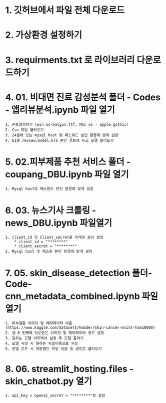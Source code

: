 # 1. ﻿﻿﻿깃허브에서 파일 전체 다운로드
# 2. ﻿﻿﻿가상환경 설정하기
# 3. ﻿﻿﻿requirments.txt 로 라이브러리 다운로드하기
# 4. ﻿﻿﻿01. 비대면 진료 감성분석 폴더 - Codes - 앱리뷰분석.ipynb 파일 열기
    1. ﻿﻿﻿폰트설정하기 (win os-malgun.ttf, Mac os - apple gothic)
    2. ﻿﻿﻿Csv 파일 불러오기
    3. ﻿﻿﻿24셀에 있는 mysql host 및 패스워드 본인 환경에 맞게 설정
    4. ﻿﻿﻿61셀 review.model.krs 본인 루트에 두고 모델 불러오기
# 5. ﻿﻿﻿02.피부제품 추천 서비스 폴더 - coupang_DBU.ipynb 파일 열기
  	1. Mysql host및 패스원드 본인 환경에 맞게 설정
# 6. 03. 뉴스기사 크롤링 - news_DBU.ipynb 파일열기
    1. client_id 및 Client_secret을 아래와 같이 설정
        * ﻿﻿client_id = "********"
        * ﻿﻿client_secret = "********"
    2. Mysql host 및 패스원 본인 환경에 맞게 설정
# 7. 05. skin_disease_detection 폴더- Code- cnn_metadata_combined.ipynb 파일 열기
    1. ﻿﻿﻿피부질환 이미지 및 메타데이터 다운 (https://www.kaggle.com/datasets/kmader/skin-cancer-mnist-ham10000)
    2. ﻿﻿﻿셀 6 번째에 다운받은 이미지 및 메타데이터 경로 설정
    3. ﻿﻿﻿원하는 모델 아키텍처 설정 후 모델 돌리기
    4. ﻿﻿﻿모델 저장 시 원하는 파일이름으로 저장
    5. ﻿﻿﻿모델 로드 시 저장했던 파일 이름 및 경로로 불러오기
# 8. 06. streamlit_hosting.files - skin_chatbot.py 열기
  	1. api_key = openai_secret = "********"로 설정
